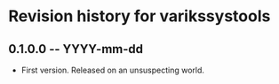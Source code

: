 # Revision history for varikssystools

## 0.1.0.0 -- YYYY-mm-dd

* First version. Released on an unsuspecting world.
